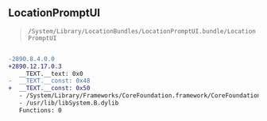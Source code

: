 ## LocationPromptUI

> `/System/Library/LocationBundles/LocationPromptUI.bundle/LocationPromptUI`

```diff

-2890.8.4.0.0
+2890.12.17.0.3
   __TEXT.__text: 0x0
-  __TEXT.__const: 0x48
+  __TEXT.__const: 0x50
   - /System/Library/Frameworks/CoreFoundation.framework/CoreFoundation
   - /usr/lib/libSystem.B.dylib
   Functions: 0

```
